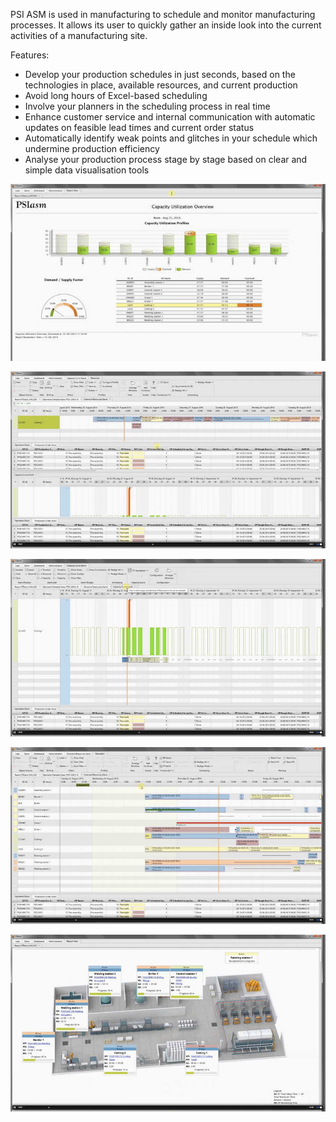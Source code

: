 PSI ASM is used in manufacturing to schedule and monitor manufacturing processes. It allows its user 
to quickly gather an inside look into the current activities of a manufacturing site.

Features:

- Develop your production schedules in just seconds, based on the technologies in place, available resources, and current production
- Avoid long hours of Excel-based scheduling
- Involve your planners in the scheduling process in real time
- Enhance customer service and internal communication with automatic updates on feasible lead times and current order status
- Automatically identify weak points and glitches in your schedule which undermine production efficiency
- Analyse your production process stage by stage based on clear and simple data visualisation tools


![Screen 1](screen1.jpg)

![Screen 2](screen2.jpg)

![Screen 3](screen3.jpg)

![Screen 4](screen4.jpg)

![Screen 5](screen5.jpg)